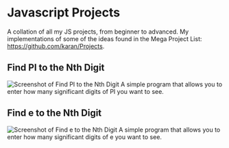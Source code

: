 # Javascript Projects
A collation of all my JS projects, from beginner to advanced. My implementations of some of the ideas found in the Mega Project List: https://github.com/karan/Projects.

## Find PI to the Nth Digit
![Screenshot of Find PI to the Nth Digit](https://github.com/joanncholland/javascript-projects/assets/screenshots/find-pi-to-the-nth-digit-result.png)
A simple program that allows you to enter how many significant digits of PI you want to see.

## Find e to the Nth Digit
![Screenshot of Find e to the Nth Digit](https://github.com/joanncholland/javascript-projects/assets/screenshots/find-e-to-the-nth-digit-result.png)
A simple program that allows you to enter how many significant digits of e you want to see.